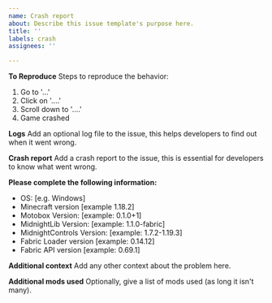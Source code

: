 ```yaml
---
name: Crash report
about: Describe this issue template's purpose here.
title: ''
labels: crash
assignees: ''

---
```


**To Reproduce**
Steps to reproduce the behavior:
1. Go to '...'
2. Click on '....'
3. Scroll down to '....'
4. Game crashed

**Logs**
Add an optional log file to the issue, this helps developers to find out when it went wrong.

**Crash report**
Add a crash report to the issue, this is essential for developers to know what went wrong.

**Please complete the following information:**
 - OS: [e.g. Windows]
 - Minecraft version [example 1.18.2]
 - Motobox Version: [example: 0.1.0+1]
 - MidnightLib Version: [example: 1.1.0-fabric]
 - MidnightControls Version: [example: 1.7.2-1.19.3]
 - Fabric Loader version [example: 0.14.12]
 - Fabric API version [example: 0.69.1]

**Additional context**
Add any other context about the problem here.

**Additional mods used**
Optionally, give a list of mods used (as long it isn't many).
